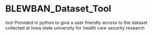 # BLEWBAN_Dataset_Tool
tool Provided in python to give a user friendly access to the dataset collected at Iowa state university for health care security research
